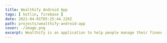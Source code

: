 ```yaml
---
title: Wealthify Android App
tags: [ kotlin, firebase ]
date: 2021-04-01T05:25:44.226Z
path: projects/wealthify-android-app
cover: ./image.png
excerpt: Wealthify is an application to help people manage their financial. This application is developed with Kotlin and Firebase as a server. This project had been published to Play Store.
---
```


